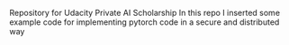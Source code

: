 Repository for Udacity Private AI Scholarship
In this repo I inserted some example code for implementing pytorch code in a secure and distributed way
